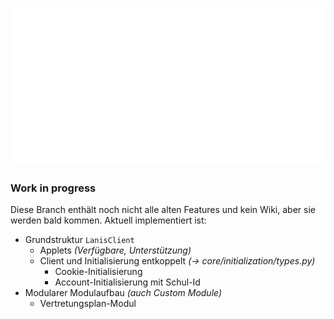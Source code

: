 ![](./header.svg)

### Work in progress
Diese Branch enthält noch nicht alle alten Features und kein Wiki, aber sie
werden bald kommen. Aktuell implementiert ist:
+ Grundstruktur `LanisClient`
  + Applets _(Verfügbare, Unterstützung)_
  + Client und Initialisierung entkoppelt _(→ core/initialization/types.py)_
    + Cookie-Initialisierung
    + Account-Initialisierung mit Schul-Id
+ Modularer Modulaufbau _(auch Custom Module)_
  + Vertretungsplan-Modul